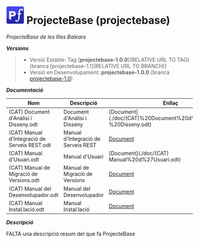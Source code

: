 # ![Logo](https://github.com/GovernIB/maven/raw/binaris/portafib/projectinfo_Attachments/icon.jpg) ProjecteBase (projectebase)
 *ProjecteBase de les Illes Balears*

***Versions***

> - Versió Estable: Tag [__projectebase-1.0.0__](RELATIVE URL TO TAG) (branca [projectebase-1.1](RELATIVE URL TO BRANCH))<br/>
> - Versió en Desenvolupament: __projectebase-1.0.0__ (branca [projectebase-1.0](../../tree/projectebase-1.0))


***Documentació***

Nom | Descripció | Enllaç
------------ | ------------- | -------------
(CAT) Document d'Anàlisi i Disseny.odt | Document d'Anàlisi i Disseny | [Document](./doc/(CAT)%20Document%20d%27Anàlisi%20i %20Disseny.odt)
(CAT) Manual d'Integració de Serveis REST.odt | Manual d'Integració de Serveis REST | [Document](./doc/(CAT)%20Manual%20d%27Integració%20de%20Serveis%20REST.odt)
(CAT) Manual d'Usuari.odt | Manual d'Usuari | [Document](./doc/(CAT) Manual%20d%27Usuari.odt)
(CAT) Manual de Migració de Versions.odt | Manual de Migraci&ograve; de Versions | [Document](./doc/(CAT)%20Manual%20de%20Migraci&ograve;%20de%20Versions.odt)
(CAT) Manual del Desenvolupador.odt | Manual del Desenvolupador | [Document](./doc/(CAT)%20Manual%20del%20Desenvolupador.odt)
(CAT) Manual Instal.lació.odt | Manual Instal.lació | [Document](./doc/(CAT)%20Manual%20Instal.lació.odt)


***Descripció***

FALTA una descripció resum del que fa ProjecteBase

